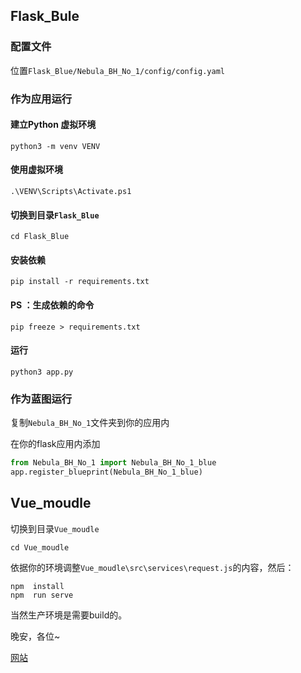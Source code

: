 ## Flask_Bule

### 配置文件

位置`Flask_Blue/Nebula_BH_No_1/config/config.yaml`

### 作为应用运行

#### 建立Python 虚拟环境

```
python3 -m venv VENV
```

#### 使用虚拟环境

```
.\VENV\Scripts\Activate.ps1
```

#### 切换到目录`Flask_Blue`

```shell
cd Flask_Blue
```

#### 安装依赖

```
pip install -r requirements.txt
```

#### PS ：生成依赖的命令

```
pip freeze > requirements.txt
```

#### 运行

```
python3 app.py
```

### 作为蓝图运行

复制`Nebula_BH_No_1`文件夹到你的应用内

在你的flask应用内添加

```python
from Nebula_BH_No_1 import Nebula_BH_No_1_blue
app.register_blueprint(Nebula_BH_No_1_blue)
```

## Vue_moudle

切换到目录`Vue_moudle`

```shell
cd Vue_moudle
```



依据你的环境调整`Vue_moudle\src\services\request.js`的内容，然后：

```
npm  install
npm  run serve
```

当然生产环境是需要build的。

晚安，各位~


[网站](http://bluemachine.love/#/)